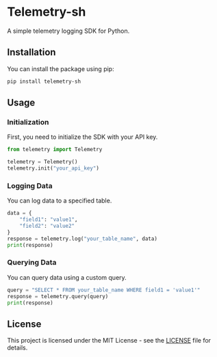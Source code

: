 # Telemetry-sh

A simple telemetry logging SDK for Python.

## Installation

You can install the package using pip:

```sh
pip install telemetry-sh
```

## Usage

### Initialization

First, you need to initialize the SDK with your API key.

```python
from telemetry import Telemetry

telemetry = Telemetry()
telemetry.init("your_api_key")
```

### Logging Data

You can log data to a specified table.

```python
data = {
    "field1": "value1",
    "field2": "value2"
}
response = telemetry.log("your_table_name", data)
print(response)
```

### Querying Data

You can query data using a custom query.

```python
query = "SELECT * FROM your_table_name WHERE field1 = 'value1'"
response = telemetry.query(query)
print(response)
```

## License

This project is licensed under the MIT License - see the [LICENSE](LICENSE) file for details.
